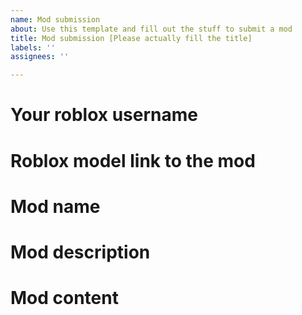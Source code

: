 ```yaml
---
name: Mod submission
about: Use this template and fill out the stuff to submit a mod
title: Mod submission [Please actually fill the title]
labels: ''
assignees: ''

---
```


# Your roblox username
>

# Roblox model link to the mod
> 

# Mod name
>

# Mod description
> 

# Mod content
>
